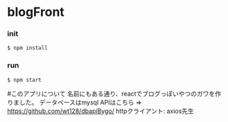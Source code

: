 # blogFront

### init

```
$ npm install
```

### run

```
$ npm start
```
#このアプリについて
名前にもある通り、reactでブログっぽいやつのガワを作りました。
データベースはmysql
APIはこちら => https://github.com/wt128/dbapiBygo/
httpクライアント: axios先生

